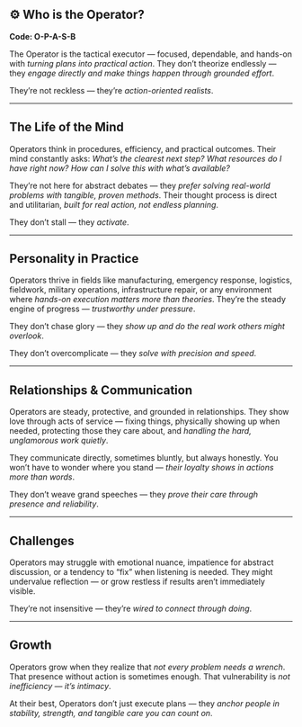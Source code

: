## ⚙️ Who is the Operator?  
**Code: O-P-A-S-B**

The Operator is the tactical executor — focused, dependable, and hands-on with *turning plans into practical action*. They don’t theorize endlessly — they *engage directly and make things happen through grounded effort*.

They’re not reckless — they’re *action-oriented realists*.

---

## The Life of the Mind

Operators think in procedures, efficiency, and practical outcomes. Their mind constantly asks: *What’s the clearest next step? What resources do I have right now? How can I solve this with what’s available?*

They’re not here for abstract debates — they *prefer solving real-world problems with tangible, proven methods*. Their thought process is direct and utilitarian, *built for real action, not endless planning*.

They don’t stall — they *activate*.

---

## Personality in Practice

Operators thrive in fields like manufacturing, emergency response, logistics, fieldwork, military operations, infrastructure repair, or any environment where *hands-on execution matters more than theories*. They’re the steady engine of progress — *trustworthy under pressure*.

They don’t chase glory — they *show up and do the real work others might overlook*.

They don’t overcomplicate — they *solve with precision and speed*.

---

## Relationships & Communication

Operators are steady, protective, and grounded in relationships. They show love through acts of service — fixing things, physically showing up when needed, protecting those they care about, and *handling the hard, unglamorous work quietly*.

They communicate directly, sometimes bluntly, but always honestly. You won’t have to wonder where you stand — *their loyalty shows in actions more than words*.

They don’t weave grand speeches — they *prove their care through presence and reliability*.

---

## Challenges

Operators may struggle with emotional nuance, impatience for abstract discussion, or a tendency to “fix” when listening is needed. They might undervalue reflection — or grow restless if results aren’t immediately visible.

They’re not insensitive — they’re *wired to connect through doing*.

---

## Growth

Operators grow when they realize that *not every problem needs a wrench*. That presence without action is sometimes enough. That vulnerability is *not inefficiency — it’s intimacy*.

At their best, Operators don’t just execute plans — they *anchor people in stability, strength, and tangible care you can count on*.
